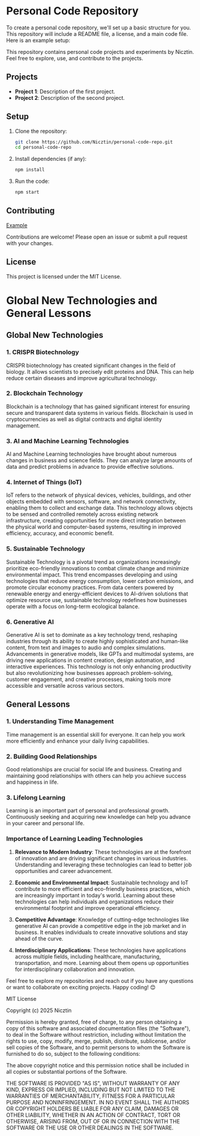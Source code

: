 # Personal Code Repository

To create a personal code repository, we'll set up a basic structure for you. This repository will include a README file, a license, and a main code file. Here is an example setup:

This repository contains personal code projects and experiments by Nicztin. Feel free to explore, use, and contribute to the projects.

## Projects

- **Project 1**: Description of the first project.
- **Project 2**: Description of the second project.

## Setup

1. Clone the repository:
   ```bash
   git clone https://github.com/Nicztin/personal-code-repo.git
   cd personal-code-repo
   ```

2. Install dependencies (if any):
   ```bash
   npm install
   ```

3. Run the code:
   ```bash
   npm start
   ```

## Contributing 

[Example](https://github.com/copilot/share/0a4a40ae-0364-8886-b813-8a4304e949d5)

Contributions are welcome! Please open an issue or submit a pull request with your changes.

## License

This project is licensed under the MIT License.

# Global New Technologies and General Lessons

## Global New Technologies

### 1. CRISPR Biotechnology
CRISPR biotechnology has created significant changes in the field of biology. It allows scientists to precisely edit proteins and DNA. This can help reduce certain diseases and improve agricultural technology.

### 2. Blockchain Technology
Blockchain is a technology that has gained significant interest for ensuring secure and transparent data systems in various fields. Blockchain is used in cryptocurrencies as well as digital contracts and digital identity management.

### 3. AI and Machine Learning Technologies
AI and Machine Learning technologies have brought about numerous changes in business and science fields. They can analyze large amounts of data and predict problems in advance to provide effective solutions.

### 4. Internet of Things (IoT)
IoT refers to the network of physical devices, vehicles, buildings, and other objects embedded with sensors, software, and network connectivity, enabling them to collect and exchange data. This technology allows objects to be sensed and controlled remotely across existing network infrastructure, creating opportunities for more direct integration between the physical world and computer-based systems, resulting in improved efficiency, accuracy, and economic benefit.

### 5. Sustainable Technology
Sustainable Technology is a pivotal trend as organizations increasingly prioritize eco-friendly innovations to combat climate change and minimize environmental impact. This trend encompasses developing and using technologies that reduce energy consumption, lower carbon emissions, and promote circular economy practices. From data centers powered by renewable energy and energy-efficient devices to AI-driven solutions that optimize resource use, sustainable technology redefines how businesses operate with a focus on long-term ecological balance.

### 6. Generative AI
Generative AI is set to dominate as a key technology trend, reshaping industries through its ability to create highly sophisticated and human-like content, from text and images to audio and complex simulations. Advancements in generative models, like GPTs and multimodal systems, are driving new applications in content creation, design automation, and interactive experiences. This technology is not only enhancing productivity but also revolutionizing how businesses approach problem-solving, customer engagement, and creative processes, making tools more accessible and versatile across various sectors.

## General Lessons

### 1. Understanding Time Management
Time management is an essential skill for everyone. It can help you work more efficiently and enhance your daily living capabilities.

### 2. Building Good Relationships
Good relationships are crucial for social life and business. Creating and maintaining good relationships with others can help you achieve success and happiness in life.

### 3. Lifelong Learning
Learning is an important part of personal and professional growth. Continuously seeking and acquiring new knowledge can help you advance in your career and personal life.

### Importance of Learning Leading Technologies
1. **Relevance to Modern Industry**: These technologies are at the forefront of innovation and are driving significant changes in various industries. Understanding and leveraging these technologies can lead to better job opportunities and career advancement.

2. **Economic and Environmental Impact**: Sustainable technology and IoT contribute to more efficient and eco-friendly business practices, which are increasingly important in today's world. Learning about these technologies can help individuals and organizations reduce their environmental footprint and improve operational efficiency.

3. **Competitive Advantage**: Knowledge of cutting-edge technologies like generative AI can provide a competitive edge in the job market and in business. It enables individuals to create innovative solutions and stay ahead of the curve.

4. **Interdisciplinary Applications**: These technologies have applications across multiple fields, including healthcare, manufacturing, transportation, and more. Learning about them opens up opportunities for interdisciplinary collaboration and innovation.

Feel free to explore my repositories and reach out if you have any questions or want to collaborate on exciting projects. Happy coding! 😊

MIT License

Copyright (c) 2025 Nicztin

Permission is hereby granted, free of charge, to any person obtaining a copy
of this software and associated documentation files (the "Software"), to deal
in the Software without restriction, including without limitation the rights
to use, copy, modify, merge, publish, distribute, sublicense, and/or sell
copies of the Software, and to permit persons to whom the Software is
furnished to do so, subject to the following conditions:

The above copyright notice and this permission notice shall be included in all
copies or substantial portions of the Software.

THE SOFTWARE IS PROVIDED "AS IS", WITHOUT WARRANTY OF ANY KIND, EXPRESS OR
IMPLIED, INCLUDING BUT NOT LIMITED TO THE WARRANTIES OF MERCHANTABILITY,
FITNESS FOR A PARTICULAR PURPOSE AND NONINFRINGEMENT. IN NO EVENT SHALL THE
AUTHORS OR COPYRIGHT HOLDERS BE LIABLE FOR ANY CLAIM, DAMAGES OR OTHER
LIABILITY, WHETHER IN AN ACTION OF CONTRACT, TORT OR OTHERWISE, ARISING FROM,
OUT OF OR IN CONNECTION WITH THE SOFTWARE OR THE USE OR OTHER DEALINGS IN THE
SOFTWARE.

 
